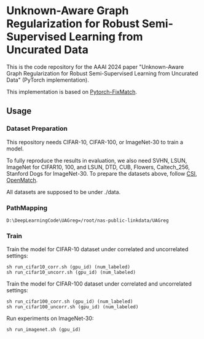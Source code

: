 # Unknown-Aware Graph Regularization for Robust Semi-Supervised Learning from Uncurated Data
This is the code repository for the AAAI 2024 paper "Unknown-Aware Graph Regularization for Robust Semi-Supervised Learning from Uncurated Data" (PyTorch implementation).

This implementation is based on [Pytorch-FixMatch](https://github.com/kekmodel/FixMatch-pytorch).

## Usage

### Dataset Preparation

This repository needs CIFAR-10, CIFAR-100, or ImageNet-30 to train a model.

To fully reproduce the results in evaluation, we also need SVHN, LSUN, ImageNet
for CIFAR10, 100, and LSUN, DTD, CUB, Flowers, Caltech_256, Stanford Dogs for ImageNet-30.
To prepare the datasets above, follow [CSI](https://github.com/alinlab/CSI), [OpenMatch](https://github.com/VisionLearningGroup/OP_Match).

All datasets are supposed to be under ./data.

### PathMapping
```
D:\DeepLearningCode\UAGreg=/root/nas-public-linkdata/UAGreg
```

### Train

Train the model for CIFAR-10 dataset under correlated and uncorrelated settings:

```
sh run_cifar10_corr.sh (gpu_id) (num_labeled)
sh run_cifar10_uncorr.sh (gpu_id) (num_labeled)
```

Train the model for CIFAR-100 dataset under correlated and uncorrelated settings:

```
sh run_cifar100_corr.sh (gpu_id) (num_labeled)
sh run_cifar100_uncorr.sh (gpu_id) (num_labeled)
```

Run experiments on ImageNet-30:

```
sh run_imagenet.sh (gpu_id)
```